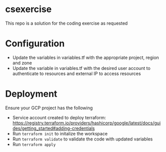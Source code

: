 # csexercise

This repo is a solution for the coding exercise as requested

# Configuration

- Update the variables in variables.tf with the appropriate project, region and zone
- Update the variable in variables.tf with the desired user account to authenticate to resources and external IP to access resources

# Deployment

  Ensure your GCP project has the following

  - Service account created to deploy terraform: https://registry.terraform.io/providers/hashicorp/google/latest/docs/guides/getting_started#adding-credentials
  - Run `terraform init` to initalize the workspace
  - Run `terraform validate` to validate the code with updated variables
  - Run `terraform apply`